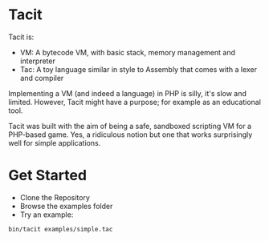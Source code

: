 Tacit
=====

Tacit is:

* VM: A bytecode VM, with basic stack, memory management and interpreter
* Tac: A toy language similar in style to Assembly that comes with a lexer and compiler

Implementing a VM (and indeed a language) in PHP is silly, it's slow and limited. However, Tacit might have a purpose; for example as an educational tool.

Tacit was built with the aim of being a safe, sandboxed scripting VM for a PHP-based game. Yes, a ridiculous notion but one that works surprisingly well for simple applications.

Get Started
======

- Clone the Repository
- Browse the examples folder
- Try an example:
```
bin/tacit examples/simple.tac
```

